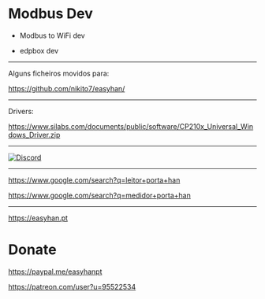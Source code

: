 # Modbus Dev

- Modbus to WiFi dev

- edpbox dev

---

Alguns ficheiros movidos para:

https://github.com/nikito7/easyhan/

---

Drivers:

https://www.silabs.com/documents/public/software/CP210x_Universal_Windows_Driver.zip

---

[![Discord](https://img.shields.io/discord/494714310518505472?style=plastic&logo=discord)](https://discord.gg/Mh9mTEA) 

---

https://www.google.com/search?q=leitor+porta+han

https://www.google.com/search?q=medidor+porta+han

---

https://easyhan.pt

# Donate

https://paypal.me/easyhanpt

https://patreon.com/user?u=95522534

